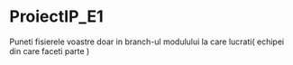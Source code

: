 # ProiectIP_E1

Puneti fisierele voastre doar in branch-ul modulului la care lucrati( echipei din care faceti parte )
